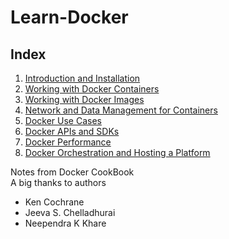 # Learn-Docker

## Index

1. [Introduction and Installation](introduction_and_installation/README.md)
2. [Working with Docker Containers](working_with_docker_containers/README.md)
3. [Working with Docker Images](working_with_docker_images/README.md)
4. [Network and Data Management for Containers](network_and_data_management/README.md)
5. [Docker Use Cases](docker_use_cases/README.md)
6. [Docker APIs and SDKs](docker_APIs_and_SDKs/README.md)
7. [Docker Performance](docker_performance/README.md)
8. [Docker Orchestration and Hosting a Platform](docker_orchestration/README.md)


Notes from Docker CookBook   
A big thanks to authors
- Ken Cochrane
- Jeeva S. Chelladhurai
- Neependra K Khare
